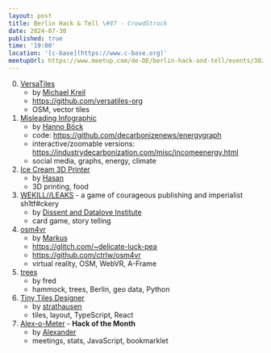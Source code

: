 ```yaml
---
layout: post
title: Berlin Hack & Tell \#97 - CrowdStruck
date: 2024-07-30
published: true
time: '19:00'
location: '[c-base](https://www.c-base.org)'
meetupUrl: https://www.meetup.com/de-DE/berlin-hack-and-tell/events/302403769
---
```


0. [VersaTiles](https://versatiles.org)
    - by [Michael Kreil](https://github.com/MichaelKreil)
    - https://github.com/versatiles-org
    - OSM, vector tiles
1. [Misleading Infographic](https://industrydecarbonization.com/news/misleading-logarithmic-scales-and-the-disregard-for-energy-efficiency.html)
    - by [Hanno Böck](https://hboeck.de/)
    - code: https://github.com/decarbonizenews/energygraph
    - interactive/zoomable versions: https://industrydecarbonization.com/misc/incomeenergy.html
    - social media, graphs, energy, climate
2. [Ice Cream 3D Printer](https://hasanshaukat.wordpress.com/projects/ice-cream-3d-printer)
    - by [Hasan](https://hasanshaukat.wordpress.com)
    - 3D printing, food
3. [WEKILL//LEAKS](https://dissent-and-datalove.institute/artworks/wkl/) - a game of courageous publishing and imperialist sh1tf#ckery
    - by [Dissent and Datalove Institute](https://dissent-and-datalove.institute/)
    - card game, story telling
4. [osm4vr](https://delicate-luck-pea.glitch.me)
    - by [Markus](https://github.com/ctrlw)
    - https://glitch.com/~delicate-luck-pea
    - https://github.com/ctrlw/osm4vr
    - virtual reality, OSM, WebVR, A-Frame
5. [trees](https://colab.research.google.com/drive/16ZW12CxLJAGTyPmgQ026zqrp-YbslQHV)
    - by fred
    - hammock, trees, Berlin, geo data, Python
6. [Tiny Tiles Designer](https://github.com/strathausen/tinytiles)
    - by [strathausen](https://github.com/strathausen)
    - tiles, layout, TypeScript, React
7. [Alex-o-Meter](gist.github.com/soulim/daa27ea52ffc2ae3f9eb19d47aa0bdf0) - **Hack of the Month**
    - by [Alexander](https://sul.im)
    - meetings, stats, JavaScript, bookmarklet